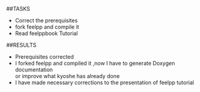 ##TASKS   
- Correct the prerequisites
- fork feelpp and compile it 
- Read feelppbook Tutorial 

##RESULTS   
- Prerequisites corrected 
- I forked feelpp and compiled it ,now I have to generate Doxygen documentation    
  or improve what kyoshe has already done   
- I have made necessary corrections to the presentation of feelpp tutorial
